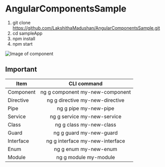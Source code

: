 # AngularComponentsSample

1) git clone https://github.com/LakshithaMadushan/AngularComponentsSample.git
2) cd sampleApp
3) npm install
4) npm start

![Image of component](https://s3-us-west-2.amazonaws.com/angular-templates/tutorials/learn-angular-from-scratch-step-by-step/learn-angular-from-scratch-step-by-step-tree-of-components.png)


## Important

| Item      | CLI command                    |
| ----------|:------------------------------:|
|Component	|ng g component my-new-component |
|Directive	|ng g directive my-new-directive |
|Pipe     	|ng g pipe my-new-pipe           |
|Service  	|ng g service my-new-service     |     
|Class    	|ng g class my-new-class         |         
|Guard    	|ng g guard my-new-guard         |
|Interface 	|ng g interface my-new-interface |
|Enum	      |ng g enum my-new-enum           |
|Module	    |ng g module my-module           |
